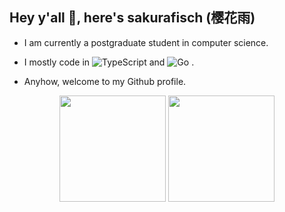 ## Hey y'all 👋, here's sakurafisch (樱花雨)

- I am currently a postgraduate student in computer science.

- I mostly code in ![TypeScript](https://img.shields.io/badge/Typescript-007ACC?style=flat-square&logo=TypeScript&logoColor=ffffff) and ![Go](https://img.shields.io/badge/Golang-00ADD8?style=flat-square&logo=go&logoColor=ffffff) .

- Anyhow, welcome to my Github profile.

<p align="center">
    <img height="170" src="https://github-readme-stats.vercel.app/api?username=sakurafisch&show_icons=true&theme=react">
    <img height="170" src="https://github-readme-stats.vercel.app/api/top-langs/?username=sakurafisch&langs_count=5&layout=compact&hide=java,kotlin,less,objective-c,powershell,html,css,javascript,cmake,shell,ruby,batchfile,starlark,assembly,makefile,dockerfile,c,c%23,nix&theme=react"
</p>
